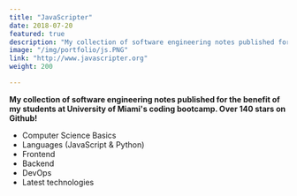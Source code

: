 ```yaml
---
title: "JavaScripter"
date: 2018-07-20
featured: true
description: "My collection of software engineering notes published for the benefit of my students at University of Miami's coding bootcamp. Over 140 stars on Github!"
image: "/img/portfolio/js.PNG"
link: "http://www.javascripter.org"
weight: 200

---
```


<b>My collection of software engineering notes published for the benefit of my students at University of Miami's coding bootcamp. Over 140 stars on Github!</b>

- Computer Science Basics
- Languages (JavaScript & Python)
- Frontend
- Backend
- DevOps
- Latest technologies



